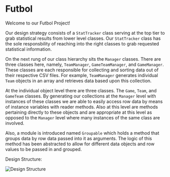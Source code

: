 # Futbol
Welcome to our Futbol Project!

Our design strategy consists of a `StatTracker` class serving at the top tier to grab statistical results from lower level classes. Our `StatTracker` class has the sole responsbility of reaching into the right classes to grab requested statistical information.

On the next rung of our class hierarchy sits the `Manager` classes. There are three classes here, namely, `TeamManager`, `GameTeamManager`, and `GameManager`. These classes are each responsible for collecting and sorting data out of their respective CSV files. For example, `TeamManager` generates individual `Team` objects in an array and retrieves data based upon this collection.

At the individual object level there are three classes. The `Game`, `Team`, and `GameTeam` classes. By generating our collections at the `Manager` level with instances of these classes we are able to easily access row data by means of instance variables with reader methods. Also at this level are methods pertaining directly to these objects and are appropriate at this level as opposed to the `Manager` level where many instances of the same class are involved.

Also, a module is introduced named `Groupable` which holds a method that groups data by row data passed into it as arguments. The logic of this method has been abstracted to allow for different data objects and row values to be passed in and grouped.

Design Structure:

![Design Structure][logo]

[logo]: https://user-images.githubusercontent.com/29828129/93120873-3e05c100-f681-11ea-9421-f44889fb3ec7.jpg "Design Structure"
